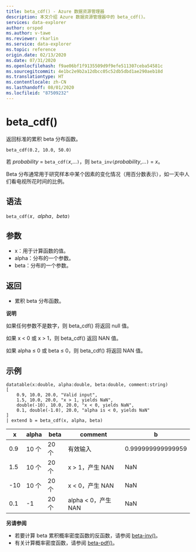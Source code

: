 ```yaml
---
title: beta_cdf() - Azure 数据资源管理器
description: 本文介绍 Azure 数据资源管理器中的 beta_cdf()。
services: data-explorer
author: orspod
ms.author: v-tawe
ms.reviewer: rkarlin
ms.service: data-explorer
ms.topic: reference
origin.date: 02/13/2020
ms.date: 07/31/2020
ms.openlocfilehash: f9ae06bf1f9135509d9f9efe511307ceba54581c
ms.sourcegitcommit: 4e1bc2e9b2a12dbcc05c52db5dbd1ae290aeb18d
ms.translationtype: HT
ms.contentlocale: zh-CN
ms.lasthandoff: 08/01/2020
ms.locfileid: "87509232"
---
```

# <a name="beta_cdf"></a>beta_cdf()

返回标准的累积 beta 分布函数。

```kusto
beta_cdf(0.2, 10.0, 50.0)
```

若 *probability* = `beta_cdf(`*x*,...`)`，则 `beta_inv(`*probability*,...`)` = *x*。

Beta 分布通常用于研究样本中某个因素的变化情况（用百分数表示），如一天中人们看电视所花时间的比例。

## <a name="syntax"></a>语法

`beta_cdf(`*x*`, `*alpha*`, `*beta*`)`

## <a name="arguments"></a>参数

* x：用于计算函数的值。
* alpha：分布的一个参数。
* beta：分布的一个参数。

## <a name="returns"></a>返回

* 累积 beta 分布函数。

**说明**

如果任何参数不是数字，则 beta_cdf() 将返回 null 值。

如果 x < 0 或 x > 1，则 beta_cdf() 返回 NAN 值。

如果 alpha ≤ 0 或 beta ≤ 0，则 beta_cdf() 将返回 NAN 值。

## <a name="examples"></a>示例

<!-- csl: https://help.kusto.chinacloudapi.cn/Samples -->
```kusto
datatable(x:double, alpha:double, beta:double, comment:string)
[
    0.9, 10.0, 20.0, "Valid input",
    1.5, 10.0, 20.0, "x > 1, yields NaN",
    double(-10), 10.0, 20.0, "x < 0, yields NaN",
    0.1, double(-1.0), 20.0, "alpha is < 0, yields NaN"
]
| extend b = beta_cdf(x, alpha, beta)
```

|x|alpha|beta|comment|b|
|---|---|---|---|---|
|0.9|10 个|20 个|有效输入|0.999999999999959|
|1.5|10 个|20 个|x > 1，产生 NAN|NaN|
|-10|10 个|20 个|x < 0，产生 NAN|NaN|
|0.1|-1|20 个|alpha < 0，产生 NAN|NaN|


**另请参阅**


* 若要计算 beta 累积概率密度函数的反函数，请参阅 [beta-inv()](./beta-invfunction.md)。
* 有关计算概率密度函数，请参阅 [beta-pdf()](./beta-pdffunction.md)。